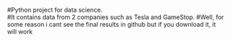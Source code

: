 #Python project for data science.    
#It contains data from 2 companies such as Tesla and GameStop.
#Well, for some reason i cant see the final results in github but if you download it, it will work
